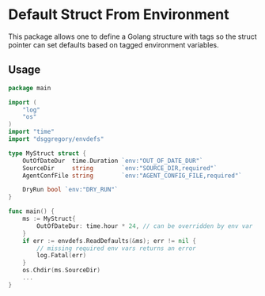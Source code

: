 # Default Struct From Environment
This package allows one to define a Golang structure with tags so the struct pointer can set defaults based on tagged environment variables.

## Usage

```go
package main

import (
	"log"
	"os"
)
import "time"
import "dsggregory/envdefs"

type MyStruct struct {
	OutOfDateDur  time.Duration `env:"OUT_OF_DATE_DUR"`
	SourceDir     string        `env:"SOURCE_DIR,required"`
	AgentConfFile string        `env:"AGENT_CONFIG_FILE,required"`

	DryRun bool `env:"DRY_RUN"`
}

func main() {
	ms := MyStruct{
		OutOfDateDur: time.hour * 24, // can be overridden by env var
	}
	if err := envdefs.ReadDefaults(&ms); err != nil {
		// missing required env vars returns an error
		log.Fatal(err)
	}
	os.Chdir(ms.SourceDir)
	...
}
```